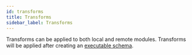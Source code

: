 ```yaml
---
id: transforms
title: Transforms
sidebar_label: Transforms
---
```


Transforms can be applied to both local and remote modules. Transforms will be applied after creating an [executable schema](https://www.apollographql.com/docs/graphql-tools/generate-schema.html).